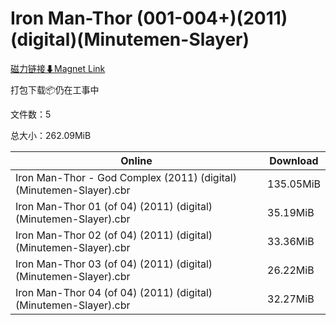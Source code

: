 # Iron Man-Thor (001-004+)(2011)(digital)(Minutemen-Slayer)

[磁力链接⬇Magnet Link](magnet:?xt=urn:btih:a279ef447cfa10601e647dc92ffc53042f18ff91&dn=Iron%20Man-Thor%20%28001-004%2B%29%282011%29%28digital%29%28Minutemen-Slayer%29)

打包下载📦仍在工事中

文件数：5

总大小：262.09MiB

Online | Download
--- | ---
Iron Man-Thor - God Complex (2011) (digital) (Minutemen-Slayer).cbr | 135.05MiB
Iron Man-Thor 01 (of 04) (2011) (digital) (Minutemen-Slayer).cbr | 35.19MiB
Iron Man-Thor 02 (of 04) (2011) (digital) (Minutemen-Slayer).cbr | 33.36MiB
Iron Man-Thor 03 (of 04) (2011) (digital) (Minutemen-Slayer).cbr | 26.22MiB
Iron Man-Thor 04 (of 04) (2011) (digital) (Minutemen-Slayer).cbr | 32.27MiB